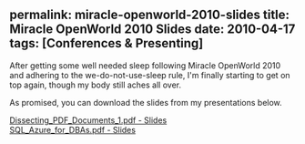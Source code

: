 permalink: miracle-openworld-2010-slides
title: Miracle OpenWorld 2010 Slides
date: 2010-04-17
tags: [Conferences & Presenting]
---
After getting some well needed sleep following Miracle OpenWorld 2010 and adhering to the we-do-not-use-sleep rule, I'm finally starting to get on top again, though my body still aches all over.

<!-- more -->

As promised, you can download the slides from my presentations below.

[Dissecting_PDF_Documents_1.pdf - Slides](Dissecting_PDF_Documents_1.pdf)  
[SQL_Azure_for_DBAs.pdf - Slides](SQL_Azure_for_DBAs.pdf)
